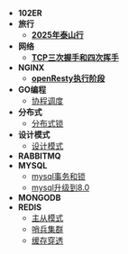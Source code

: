 * **102ER**
* **旅行**
  * **[2025年泰山行](2025泰山行)**
* **网络**
  * **[TCP三次握手和四次挥手](tcp_conn)**
* **NGINX**
  * **[openResty执行阶段](openResty执行阶段)**
* **GO编程**
  * [协程调度](协程调度)
* **分布式**
  * [分布式锁](分布式锁)
* **设计模式**
  * [设计模式](design_patterns)
* **RABBITMQ**
* **MYSQL**
  * [mysql事务和锁](mysql-lock)
  * [mysql升级到8.0](mysql-up8)
* **MONGODB**
* **REDIS**
  * [主从模式](redis_replicaof)
  * [哨兵集群](redis_sentinel)
  * [缓存穿透](缓存穿透)
